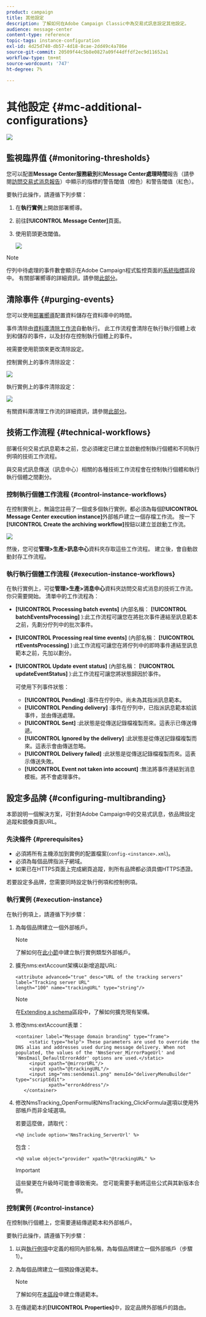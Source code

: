 ```yaml
---
product: campaign
title: 其他設定
description: 了解如何在Adobe Campaign Classic中為交易式訊息設定其他設定。
audience: message-center
content-type: reference
topic-tags: instance-configuration
exl-id: 4d25d740-db57-4d18-8cae-2dd49c4a786e
source-git-commit: 20509f44c5b8e0827a09f44dffdf2ec9d11652a1
workflow-type: tm+mt
source-wordcount: '747'
ht-degree: 7%

---
```


# 其他設定 {#mc-additional-configurations}

![](../../assets/v7-only.svg)

## 監視臨界值 {#monitoring-thresholds}

您可以配置&#x200B;**Message Center服務級別**&#x200B;和&#x200B;**Message Center處理時間**&#x200B;報告（請參閱[訪問交易式消息報告](../../message-center/using/about-transactional-messaging-reports.md)）中顯示的指標的警告閾值（橙色）和警告閾值（紅色）。

要執行此操作，請遵循下列步驟：

1. 在&#x200B;**執行實例**&#x200B;上開啟部署嚮導。

1. 前往&#x200B;**[!UICONTROL Message Center]**&#x200B;頁面。

1. 使用箭頭更改閾值。

   ![](assets/messagecenter_monitor_events_001.png)

>[!NOTE]
>
>佇列中待處理的事件數會顯示在Adobe Campaign程式監控頁面的[系統指標](../../production/using/monitoring-processes.md#system-indicators)區段中。 有關部署嚮導的詳細資訊，請參閱[此部分](../../installation/using/deploying-an-instance.md#deployment-wizard)。

## 清除事件 {#purging-events}

您可以使用[部署嚮導](../../production/using/database-cleanup-workflow.md#deployment-wizard)配置資料儲存在資料庫中的時間。

事件清除由[資料庫清除工作流](../../production/using/database-cleanup-workflow.md)自動執行。 此工作流程會清除在執行執行個體上收到和儲存的事件，以及封存在控制執行個體上的事件。

視需要使用箭頭來更改清除設定。

控制實例上的事件清除設定：

![](assets/messagecenter_delete_events_001.png)

執行實例上的事件清除設定：

![](assets/messagecenter_delete_events_002.png)

有關資料庫清理工作流的詳細資訊，請參閱[此部分](../../production/using/database-cleanup-workflow.md)。


## 技術工作流程 {#technical-workflows}

部署任何交易式訊息範本之前，您必須確定已建立並啟動控制執行個體和不同執行例項的技術工作流程。

與交易式訊息傳送（訊息中心）相關的各種技術工作流程會在控制執行個體和執行執行個體之間劃分。

### 控制執行個體工作流程 {#control-instance-workflows}

在控制實例上，無論您註冊了一個或多個執行實例，都必須為每個&#x200B;**[!UICONTROL Message Center execution instance]**&#x200B;外部帳戶建立一個存檔工作流。 按一下&#x200B;**[!UICONTROL Create the archiving workflow]**&#x200B;按鈕以建立並啟動工作流。

![](assets/messagecenter_archiving_002.png)

然後，您可從&#x200B;**管理>生產>訊息中心**&#x200B;資料夾存取這些工作流程。 建立後，會自動啟動封存工作流程。

<!--**Minimal architecture**

Once the control and execution modules are installed on the same instance, you must create the archiving workflow using the deployment wizard. Click the **[!UICONTROL Create the archiving workflow]** button to create and start the workflow.

![](assets/messagecenter_archiving_001.png)-->

### 執行執行個體工作流程 {#execution-instance-workflows}

在執行實例上，可從&#x200B;**管理>生產>消息中心**&#x200B;資料夾訪問交易式消息的技術工作流。 你只需要開始。 清單中的工作流程為：

* **[!UICONTROL Processing batch events]** (內部名稱： **[!UICONTROL batchEventsProcessing]** ):此工作流程可讓您在將批次事件連結至訊息範本之前，先劃分佇列中的批次事件。
* **[!UICONTROL Processing real time events]** (內部名稱： **[!UICONTROL rtEventsProcessing]** ):此工作流程可讓您在將佇列中的即時事件連結至訊息範本之前，先加以劃分。
* **[!UICONTROL Update event status]** (內部名稱： **[!UICONTROL updateEventStatus]** ):此工作流程可讓您將狀態歸因於事件。

   可使用下列事件狀態：

   * **[!UICONTROL Pending]** :事件在佇列中。尚未為其指派訊息範本。
   * **[!UICONTROL Pending delivery]** :事件在佇列中，已指派訊息範本給該事件，並由傳送處理。
   * **[!UICONTROL Sent]** :此狀態是從傳送記錄檔複製而來。這表示已傳送傳遞。
   * **[!UICONTROL Ignored by the delivery]** :此狀態是從傳送記錄檔複製而來。這表示會由傳送忽略。
   * **[!UICONTROL Delivery failed]** :此狀態是從傳送記錄檔複製而來。這表示傳送失敗。
   * **[!UICONTROL Event not taken into account]** :無法將事件連結到消息模板。將不會處理事件。

## 設定多品牌 {#configuring-multibranding}

本節說明一個解決方案，可針對Adobe Campaign中的交易式訊息，依品牌設定追蹤和鏡像頁面URL。

### 先決條件 {#prerequisites}

* 必須將所有主機添加到實例的配置檔案(`config-<instance>.xml`)。
* 必須為每個品牌指派子網域。
* 如果已在HTTPS頁面上完成網頁追蹤，則所有品牌都必須具備HTTPS憑證。

若要設定多品牌，您需要同時設定執行例項和控制例項。

### 執行實例 {#execution-instance}

在執行例項上，請遵循下列步驟：

1. 為每個品牌建立一個外部帳戶。

   >[!NOTE]
   >
   >了解如何在[此小節](../../message-center/using/configuring-instances.md#control-instance)中建立執行實例類型外部帳戶。

1. 擴充nms:extAccount架構以新增追蹤URL:

   ```
   <attribute advanced="true" desc="URL of the tracking servers" label="Tracking server URL"
   length="100" name="trackingURL" type="string"/>
   ```

   >[!NOTE]
   >
   >在[Extending a schema](../../configuration/using/extending-a-schema.md)區段中，了解如何擴充現有架構。

1. 修改nms:extAccount表單：

   ```
   <container label="Message domain branding" type="frame">
        <static type="help"> These parameters are used to override the DNS alias and addresses used during message delivery. When not populated, the values of the 'NmsServer_MirrorPageUrl' and 'NmsEmail_DefaultErrorAddr' options are used.</static>
        <input xpath="@mirrorURL"/>
        <input xpath="@trackingURL"/>
        <input img="nms:sendemail.png" menuId="deliveryMenuBuilder" type="scriptEdit">
               xpath="errorAddress"/>
      </container>
   ```

1. 修改NmsTracking_OpenFormul和NmsTracking_ClickFormula選項以使用外部帳戶而非全域選項。

   若要這麼做，請取代：

   ```
   <%@ include option='NmsTracking_ServerUrl' %>
   ```

   包含：

   ```
   <%@ value object="provider" xpath="@trackingURL" %>
   ```

   >[!IMPORTANT]
   >
   >這些變更在升級時可能會導致衝突。 您可能需要手動將這些公式與其新版本合併。

### 控制實例 {#control-instance}

在控制執行個體上，您需要連結傳遞範本和外部帳戶。

要執行此操作，請遵循下列步驟：

1. 以與[執行例項](#execution-instance)中定義的相同內部名稱，為每個品牌建立一個外部帳戶（步驟1）。

1. 為每個品牌建立一個預設傳送範本。

   >[!NOTE]
   >
   >    了解如何在[本區段](../../delivery/using/creating-a-delivery-template.md#creating-a-new-template)中建立傳遞範本。

1. 在傳遞範本的&#x200B;**[!UICONTROL Properties]**&#x200B;中，設定品牌外部帳戶的路由。
